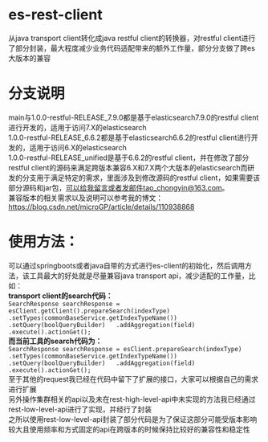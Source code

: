 # es-rest-client
从java transport client转化成java restful client的转换器，对restful client进行了部分封装，最大程度减少业务代码适配带来的额外工作量，部分分支做了跨es大版本的兼容
# 分支说明
main与1.0.0-restful-RELEASE_7.9.0都是基于elasticsearch7.9.0的restful client进行开发的，适用于访问7.X的elasticsearch  
1.0.0-restful-RELEASE_6.6.2都是基于elasticsearch6.6.2的restful client进行开发的，适用于访问6.X的elasticsearch  
1.0.0-restful-RELEASE_unified是基于6.6.2的restful client，并在修改了部分restful client的源码来满足跨版本兼容6.X和7.X两个大版本的elasticsearch而研发的分支用于满足特定的需求，里面涉及到修改源码的restful client，如果需要该部分源码和jar包，可以给我留言或者发邮件tao_chongyin@163.com。  
兼容版本的相关需求以及说明可以参考我的博文：https://blog.csdn.net/microGP/article/details/110938868
# 使用方法：
可以通过springboots或者java自带的方式进行es-client的初始化，然后调用方法，该工具最大的好处就是尽量兼容java transport api，减少适配的工作量，比如：  
**transport client的search代码：**  
`SearchResponse searchResponse = esClient.getClient().prepareSearch(indexType)  
        .setTypes(commonBaseService.getIndexTypeName())  
        .setQuery(boolQueryBuilder)  
        .addAggregation(field)  
        .execute().actionGet();`  
**而当前工具的search代码为：**  
`SearchResponse searchResponse = esClient.prepareSearch(indexType)  
        .setTypes(commonBaseService.getIndexTypeName())  
        .setQuery(boolQueryBuilder)  
        .addAggregation(field)  
        .execute().actionGet();`  
至于其他的request我已经在代码中留下了扩展的接口，大家可以根据自己的需求进行扩展  
另外操作集群相关的api以及未在rest-high-level-api中未实现的方法我已经通过rest-low-level-api进行了实现，并经行了封装  
之所以使用rest-low-level-api封装了部分代码是为了保证这部分可能受版本影响较大且使用频率和方式固定的api在跨版本的时候保持比较好的兼容性和稳定性

